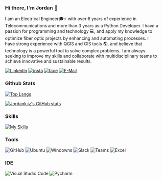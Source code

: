 ### Hi there, I'm Jordan 👋

I am an Electrical Engineer🎓⚡ with over 6 years of experience in Telecommunications and more than 3 years as a Python Developer. I have a passion for programming and technology 💻, and apply my knowledge to optimize fiber optic projects by enhancing and automating processes. I have strong experience with QGIS and GIS tools 🌎, and believe that technology is a powerful tool to solve complex problems. I am always seeking to improve my skills and collaborate with multidisciplinary teams to achieve innovative and sustainable results.



[![LinkedIn](https://img.shields.io/badge/LinkedIn-0077B5?style=for-the-badge&logo=linkedin&logoColor=white)](https://www.linkedin.com/in/jordanfilgueiras/) 
[![insta](https://img.shields.io/badge/Instagram-E4405F?style=for-the-badge&logo=instagram&logoColor=white)](https://www.instagram.com/jordanluizd/) 
[![face](https://img.shields.io/badge/Facebook-1877F2?style=for-the-badge&logo=facebook&logoColor=white)](https://www.facebook.com/jordanluiz1996) 
[![E-Mail](https://img.shields.io/badge/Gmail-D14836?style=for-the-badge&logo=gmail&logoColor=white)](mailto:jordanluiz1996@gmail.com)


### Github Stats
[![Top Langs](https://github-readme-stats.vercel.app/api/top-langs/?style=for-the-badge&username=Jordanluiz&layout=compact&theme=github_dark&hide_border=true&text_color=FFFFFF)](https://github.com/anuraghazra/github-readme-stats)

[![Jordanluiz's GitHub stats](https://github-readme-stats.vercel.app/api?style=for-the-badge&username=Jordanluiz&count_private=true&show_icons=true&theme=github_dark&hide_border=true&text_color=FFFFFF)](https://github.com/anuraghazra/github-readme-stats)

### Skills
[![My Skills](https://skillicons.dev/icons?i=c,python,git,github,bash,linux,vim,vscode,markdown,autocad,flask,postgres)](https://skillicons.dev)

### Tools

<div>
	<img src="https://img.shields.io/badge/GitHub-000000?style=for-the-badge&logo=GitHub&logoColor=FFFFFF" alt="GitHub">
	<img src="https://img.shields.io/badge/Ubuntu-orange?style=for-the-badge&logo=Ubuntu&logoColor=FFFFFF" alt="Ubuntu">
  <img src="https://img.shields.io/badge/Windows-0078D6?style=for-the-badge&logo=windows&logoColor=white" alt="Windowns">
	<img src="https://img.shields.io/badge/Slack-74D126?style=for-the-badge&logo=Slack&logoColor=FFFFFF" alt="Slack">
  <img src="https://img.shields.io/badge/Microsoft_Teams-6264A7?style=for-the-badge&logo=microsoft-teams&logoColor=white" alt="Teams">
  <img src="https://img.shields.io/badge/Microsoft_Excel-217346?style=for-the-badge&logo=microsoft-excel&logoColor=white" alt="Excel">

</div>

### IDE

<div>
	<img src="https://img.shields.io/badge/Visual Studio Code-5555FF?style=for-the-badge&logo=Visual Studio Code&logoColor=FFFFFF" alt="Visual Studio Code">
	<img src="https://img.shields.io/badge/PyCharm-000000.svg?&style=for-the-badge&logo=PyCharm&logoColor=white" alt="Pycharm">


</div>
